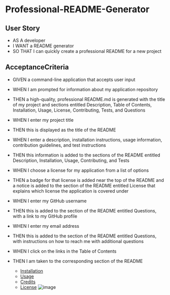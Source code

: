# Professional-README-Generator
## User Story

* AS A developer
* I WANT a README generator
* SO THAT I can quickly create a professional README for a new project

## AcceptanceCriteria
 * GIVEN a command-line application that accepts user input
 * WHEN I am prompted for information about my application repository
 * THEN a high-quality, professional README.md is generated with the title of my project and sections entitled Description, Table of Contents, Installation, Usage, License, Contributing, Tests, and Questions
* WHEN I enter my project title
* THEN this is displayed as the title of the README
* WHEN I enter a description, installation instructions, usage information, contribution guidelines, and test instructions
* THEN this information is added to the sections of the README entitled Description, Installation, Usage, Contributing, and Tests
* WHEN I choose a license for my application from a list of options
* THEN a badge for that license is added near the top of the README and a notice is added to the section of the README entitled License that explains which license the application is covered under
* WHEN I enter my GitHub username
* THEN this is added to the section of the README entitled Questions, with a link to my GitHub profile
* WHEN I enter my email address
* THEN this is added to the section of the README entitled Questions, with instructions on how to reach me with additional questions
* WHEN I click on the links in the Table of Contents
* THEN I am taken to the corresponding section of the README

    
    * [Installation](#UserStory)
    * [Usage](#AcceptanceCriteria)
    * [Credits](#Credits)
    * [License](#License)
![image](https://user-images.githubusercontent.com/110136650/229979343-b5379eac-726e-4dcf-abf0-1fd5c7c181c8.png)

